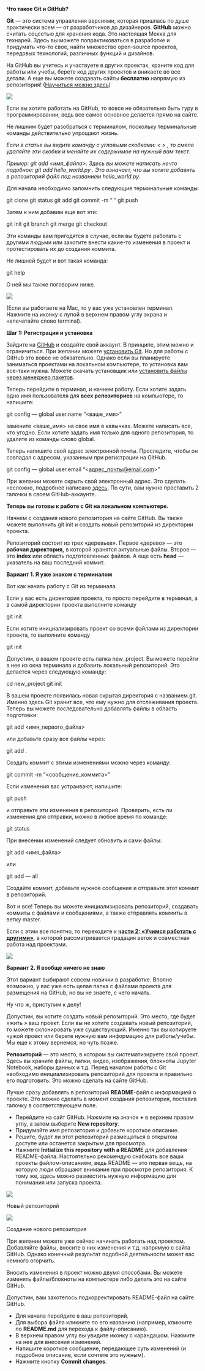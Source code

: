 ﻿**Что такое Git и GitHub?**

**Git** — это система управления версиями, которая пришлась по душе практически всем — от разработчиков до дизайнеров. **GitHub** можно считать соцсетью для хранения кода. Это настоящая Мекка для технарей. Здесь вы можете попрактиковаться в разработке и придумать что-то свое, найти множество open-source проектов, передовых технологий, различных функций и дизайнов.

На GitHub вы учитесь и участвуете в других проектах, храните код для работы или учебы, берете код других проектов и вникаете во все детали. А еще вы можете создавать сайты **бесплатно** напрямую из репозитория! ([Научиться можно здесь](https://nuancesprog.ru/p/4318/))

![](1.jpeg)

Если вы хотите работать на GitHub, то вовсе не обязательно быть гуру в программировании, ведь все самое основное делается прямо на сайте.

Не лишним будет разобраться с терминалом, поскольку терминальные команды действительно упрощают жизнь.

*Если в статье вы видите команду с угловыми скобками: < > , то смело удаляйте эти скобки и меняйте их содержимое на нужный вам текст.*

*Пример: git add <имя\_файла>. Здесь вы можете написать нечто подобное: git add hello\_world.py . Это означает, что вы хотите добавить в репозиторий файл под названием hello\_world.py.*

Для начала необходимо запомнить следующие терминальные команды:

git clone
git status
git add
git commit -m “ “
git push

Затем к ним добавим еще вот эти:

git init
git branch
git merge
git checkout

Эти команды вам пригодятся в случае, если вы будете работать с другими людьми или захотите внести какие-то изменения в проект и протестировать их до создания коммита.

Не лишней будет и вот такая команда:

git help

О ней мы также поговорим ниже.

![](2.jpeg)

(Если вы работаете на Mac, то у вас уже установлен терминал. Нажмите на иконку с лупой в верхнем правом углу экрана и напечатайте слово terminal).

**Шаг 1: Регистрация и установка**

Зайдите на [GitHub](https://github.com/?source=post_page---------------------------) и создайте свой аккаунт. В принципе, этим можно и ограничиться. При желании можете [установить Git](https://git-scm.com/downloads?source=post_page---------------------------). Но для работы с GitHub это вовсе не обязательно. Однако если вы планируете заниматься проектами на локальном компьютере, то установка вам все-таки нужна. Можете скачать установщик или [установить файлы через менеджер пакетов](https://gist.github.com/derhuerst/1b15ff4652a867391f03?source=post_page---------------------------).

Теперь перейдите в терминал, и начнем работу. Если хотите задать одно имя пользователя для **всех репозиториев** на компьютере, то напишите:

git config — global user.name “<ваше\_имя>”

замените <ваше\_имя> на свое имя в кавычках. Можете написать все, что угодно. Если хотите задать имя только для одного репозитория, то удалите из команды слово global.

Теперь напишите свой адрес электронной почты. Проследите, чтобы он совпадал с адресом, указанным при регистрации на GitHub.

git config — global user.email “<[адрес_почты@email.com](mailto:%D0%B0%D0%B4%D1%80%D0%B5%D1%81_%D0%BF%D0%BE%D1%87%D1%82%D1%8B@email.com)>”

При желании можете скрыть свой электронный адрес. Это сделать несложно, подробнее написано [здесь](https://help.github.com/en/articles/blocking-command-line-pushes-that-expose-your-personal-email-address?source=post_page---------------------------). По сути, вам нужно проставить 2 галочки в своем GitHub-аккаунте.

**Теперь вы готовы к работе с Git на локальном компьютере.**

Начнем с создания нового репозитория на сайте GitHub. Вы также можете выполнить git init и создать новый репозиторий из директории проекта.

Репозиторий состоит из трех «деревьев». Первое «дерево» — это **рабочая директория,** в которой хранятся актуальные файлы. Второе — это **index** или область подготовленных файлов. А еще есть **head** — указатель на ваш последний коммит.

**Вариант 1. Я уже знаком с терминалом**

Вот как начать работу с Git из терминала.

Если у вас есть директория проекта, то просто перейдите в терминал, а в самой директории проекта выполните команду

git init

Если хотите инициализировать проект со всеми файлами из директории проекта, то выполните команду

git init

Допустим, в вашем проекте есть папка new\_project. Вы можете перейти в нее из окна терминала и добавить локальный репозиторий. Это делается через следующую команду:

cd new\_project
git init

В вашем проекте появилась новая скрытая директория с названием.git. Именно здесь Git хранит все, что ему нужно для отслеживания проекта. Теперь вы можете последовательно добавлять файлы в область подготовки:

git add <имя\_первого\_файла>

или добавьте сразу все файлы через:

git add .

Создать коммит с этими изменениями можно через команду:

git commit -m “<сообщение\_коммита>”

Если изменения вас устраивают, напишите:

git push

и отправьте эти изменения в репозиторий. Проверить, есть ли изменения для отправки, можно в любое время по команде:

git status

При внесении изменений следует обновить и сами файлы:

git add <имя\_файла>

или

git add — all

Создайте коммит, добавьте нужное сообщение и отправьте этот коммит в репозиторий.

Вот и все! Теперь вы можете инициализировать репозиторий, создавать коммиты с файлами и сообщениями, а также отправлять коммиты в ветку master.

Если с этим все понятно, то переходите к [**части 2: «Учимся работать с другими»**](https://medium.com/p/9090c4c07f87), в которой рассматривается градация веток и совместная работа над проектами.

![](3.jpeg)

**Вариант 2. Я вообще ничего не знаю**

Этот вариант выбирают совсем новички в разработке. Вполне возможно, у вас уже есть целая папка с файлами проекта для размещения на GitHub, но вы не знаете, с чего начать.

Ну что ж, приступим к делу!

Допустим, вы хотите создать новый репозиторий. Это место, где будет «жить » ваш проект. Если вы не хотите создавать новый репозиторий, то можете склонировать уже существующий. Именно так вы копируете чужой проект или берете нужную вам информацию для работы/учебы. Мы еще к этому вернемся, но чуть позже.

**Репозиторий** — это место, в котором вы систематизируете свой проект. Здесь вы храните файлы, папки, видео, изображения, блокноты Jupyter Notebook, наборы данных и т.д. Перед началом работы с Git необходимо инициализировать репозиторий для проекта и правильно его подготовить. Это можно сделать на сайте GitHub.

Лучше сразу добавлять в репозиторий **README**-файл с информацией о проекте. Это можно сделать в момент создания репозитория, поставив галочку в соответствующем поле.

- Перейдите на сайт GitHub. Нажмите на значок **+** в верхнем правом углу, а затем выберите **New repository**.
- Придумайте имя репозитория и добавьте короткое описание.
- Решите, будет ли этот репозиторий размещаться в открытом доступе или останется закрытым для просмотра.
- Нажмите **Initialize this repository with a README** для добавления README-файла. Настоятельно рекомендую снабжать все ваши проекты файлом-описанием, ведь README — это первая вещь, на которую люди обращают внимание при просмотре репозитория. К тому же, здесь можно разместить нужную информацию для понимания или запуска проекта.

![](4.png)

Новый репозиторий

![](5.png)

Создание нового репозитория

При желании можете уже сейчас начинать работать над проектом. Добавляйте файлы, вносите в них изменения и т.д. напрямую с сайта GitHub. Однако конечный результат подобной деятельности может вас немного огорчить.

Вносить изменения в проект можно двумя способами. Вы можете изменять файлы/блокноты на компьютере либо делать это на сайте GitHub.

Допустим, вам захотелось подкорректировать README-файл на сайте GitHub.

- Для начала перейдите в ваш репозиторий.
- Для выбора файла кликните по его названию (например, кликните по **README.md** для перехода к файлу-описанию).
- В верхнем правом углу вы увидите иконку с карандашом. Нажмите на нее для внесения изменений.
- Напишите короткое сообщение, передающее суть изменений (и подробное описание, если сочтете это нужным).
- Нажмите кнопку **Commit changes**.

